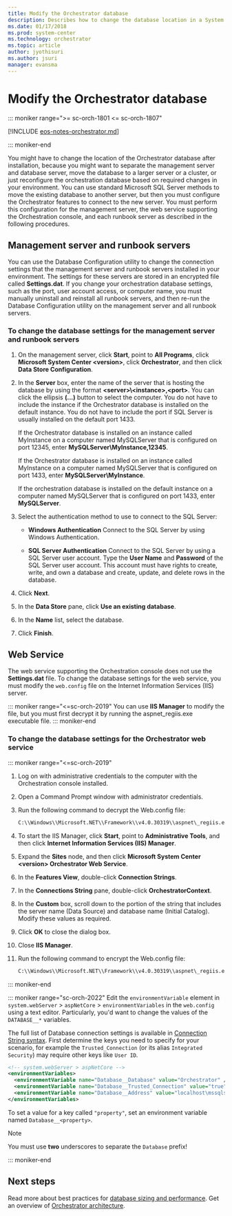 ```yaml
---
title: Modify the Orchestrator database
description: Describes how to change the database location in a System Center - Orchestrator environment.
ms.date: 01/17/2018
ms.prod: system-center
ms.technology: orchestrator
ms.topic: article
author: jyothisuri
ms.author: jsuri
manager: evansma
---
```


# Modify the Orchestrator database

::: moniker range=">= sc-orch-1801 <= sc-orch-1807"

[!INCLUDE [eos-notes-orchestrator.md](../includes/eos-notes-orchestrator.md)]

::: moniker-end

You might have to change the location of the Orchestrator database after installation, because you might want to separate the management server and database server, move the database to a larger server or a cluster, or just reconfigure the orchestration database based on required changes in your environment. You can use standard Microsoft SQL Server methods to move the existing database to another server, but then you must configure the Orchestrator features to connect to the new server. You must perform this configuration for the management server, the web service supporting the Orchestration console, and each runbook server as described in the following procedures.  

## Management server and runbook servers  
You can use the Database Configuration utility to change the connection settings that the management server and runbook servers installed in your environment. The settings for these servers are stored in an encrypted file called **Settings.dat**. If you change your orchestration database settings, such as the port, user account access, or computer name, you must manually uninstall and reinstall all runbook servers, and then re\-run the Database Configuration utility on the management server and all runbook servers.  

### To change the database settings for the management server and runbook servers  

1. On the management server, click **Start**, point to **All Programs**, click **Microsoft System Center \<version\>**, click **Orchestrator**, and then click **Data Store Configuration**.  
2. In the **Server** box, enter the name of the server that is hosting the database by using the format **\<server\>\\<instance\>,\<port\>**. You can click the ellipsis **\(...\)** button to select the computer. You do not have to include the instance if the Orchestrator database is installed on the default instance. You do not have to include the port if SQL Server is usually installed on the default port 1433.  

   If the Orchestrator database is installed on an instance called MyInstance on a computer named MySQLServer that is configured on port 12345, enter **MySQLServer\\MyInstance,12345**.  

   If the Orchestrator database is installed on an instance called MyInstance on a computer named MySQLServer that is configured on port 1433, enter **MySQLServer\\MyInstance**.  

   If the orchestration database is installed on the default instance on a computer named MySQLServer that is configured on port 1433, enter **MySQLServer**.  
3. Select the authentication method to use to connect to the SQL Server:  

   -   **Windows Authentication** Connect to the SQL Server by using Windows Authentication.  

   -   **SQL Server Authentication** Connect to the SQL Server by using a SQL Server user account. Type the **User Name** and **Password** of the SQL Server user account. This account must have rights to create, write, and own a database and create, update, and delete rows in the database.  
4. Click **Next**.  
5. In the **Data Store** pane, click **Use an existing database**.  
6. In the **Name** list, select the database.  
7. Click **Finish**.  

## Web Service  
The web service supporting the Orchestration console does not use the **Settings.dat** file. To change the database settings for the web service, you must modify the `web.config` file on the Internet Information Services \(IIS\) server.

::: moniker range="<=sc-orch-2019"
You can use **IIS Manager** to modify the file, but you must first decrypt it by running the aspnet\_regiis.exe executable file.
::: moniker-end  

### To change the database settings for the Orchestrator web service  

::: moniker range="<=sc-orch-2019"
1.  Log on with administrative credentials to the computer with the Orchestration console installed.  
2.  Open a Command Prompt window with administrator credentials.  
3.  Run the following command to decrypt the Web.config file:  

    ```bat
    C:\\Windows\\Microsoft.NET\\Framework\\v4.0.30319\\aspnet\_regiis.exe \-pdf "connectionStrings" "C:\\Program Files \(x86\)\\Microsoft System Center \<version\>\\Orchestrator\\Web Service\\Orchestrator\<version\>"
    ```

4.  To start the IIS Manager, click **Start**, point to **Administrative Tools**, and then click **Internet Information Services \(IIS\) Manager**.  
5.  Expand the **Sites** node, and then click **Microsoft System Center \<version\> Orchestrator Web Service**.  
6.  In the **Features View**, double\-click **Connection Strings**.  
7.  In the **Connections String** pane, double\-click **OrchestratorContext**.  
8.  In the **Custom** box, scroll down to the portion of the string that includes the server name \(Data Source\) and database name \(Initial Catalog\). Modify these values as required.  
9. Click **OK** to close the dialog box.  
10. Close **IIS Manager**.  
11. Run the following command to encrypt the Web.config file:  

    ```bat
    C:\\Windows\\Microsoft.NET\\Framework\\v4.0.30319\\aspnet\_regiis.exe \-pef "connectionStrings" "C:\\Program Files \(x86\)\\Microsoft System Center \<version\>\\Orchestrator\\Web Service\\Orchestrator\<version\>"
    ```
::: moniker-end

::: moniker range="sc-orch-2022"
Edit the `environmentVariable` element in `system.webServer` \> `aspNetCore` \> `environmentVariables` in the `web.config` using a text editor. Particularly, you'd want to change the values of the `DATABASE__*` variables.

The full list of Database connection settings is available in [Connection String syntax][db-conn-string]. First determine the keys you need to specify for your scenario, for example the `Trusted_Connection` (or its alias `Integrated Security`) may require other keys like `User ID`.

```xml
<!-- system.webServer > aspNetCore -->
<environmentVariables>
  <environmentVariable name="Database__Database" value="Orchestrator" />
  <environmentVariable name="Database__Trusted_Connection" value="true" />
  <environmentVariable name="Database__Address" value="localhost\mssqlserver" />
</environmentVariables>
```

To set a value for a key called `"property"`, set an environment variable named `Database__<property>`.

> [!NOTE]
> You must use **two** underscores to separate the `Database` prefix!

[db-conn-string]: /dotnet/api/system.data.sqlclient.sqlconnection.connectionstring#remarks
::: moniker-end

## Next steps
Read more about best practices for [database sizing and performance](database-sizing-and-performance.md).
Get an overview of [Orchestrator architecture](learn-about-orchestrator.md).  
